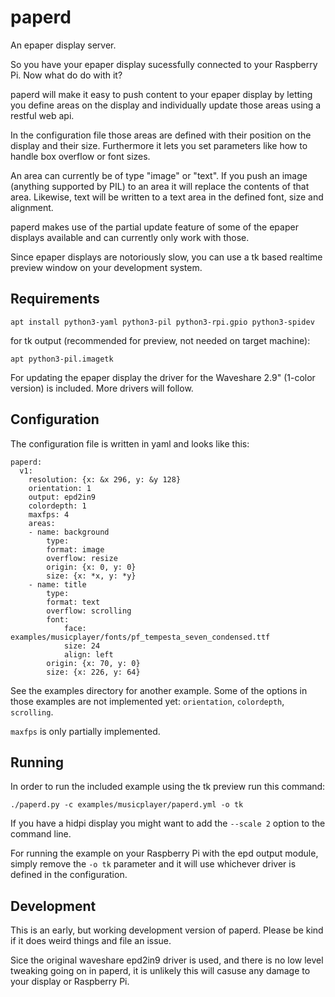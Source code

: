 
paperd
======

An epaper display server.

So you have your epaper display sucessfully connected to your Raspberry Pi. Now
what do do with it?

paperd will make it easy to push content to your epaper display by letting you
define areas on the display and individually update those areas using a restful
web api.

In the configuration file those areas are defined with their position on the
display and their size. Furthermore it lets you set parameters like how to
handle box overflow or font sizes.

An area can currently be of type "image" or "text". If you push an image
(anything supported by PIL) to an area it will replace the contents of that
area. Likewise, text will be written to a text area in the defined font, size
and alignment.

paperd makes use of the partial update feature of some of the epaper displays
available and can currently only work with those.

Since epaper displays are notoriously slow, you can use a tk based realtime
preview window on your development system.

Requirements
------------

    apt install python3-yaml python3-pil python3-rpi.gpio python3-spidev

for tk output (recommended for preview, not needed on target machine):

    apt python3-pil.imagetk

For updating the epaper display the driver for the Waveshare 2.9" (1-color
version) is included. More drivers will follow.


Configuration
-------------

The configuration file is written in yaml and looks like this:

    paperd:
      v1:
        resolution: {x: &x 296, y: &y 128}
        orientation: 1
        output: epd2in9
        colordepth: 1
        maxfps: 4
        areas:
        - name: background
            type:
            format: image
            overflow: resize
            origin: {x: 0, y: 0}
            size: {x: *x, y: *y}
        - name: title
            type:
            format: text
            overflow: scrolling
            font:
                face: examples/musicplayer/fonts/pf_tempesta_seven_condensed.ttf
                size: 24
                align: left
            origin: {x: 70, y: 0}
            size: {x: 226, y: 64}

See the examples directory for another example. Some of the options in those
examples are not implemented yet: `orientation`, `colordepth`, `scrolling`.

`maxfps` is only partially implemented.

Running
-------

In order to run the included example using the tk preview run this command:

    ./paperd.py -c examples/musicplayer/paperd.yml -o tk

If you have a hidpi display you might want to add the `--scale 2` option to the
command line.

For running the example on your Raspberry Pi with the epd output module, simply
remove the `-o tk` parameter and it will use whichever driver is defined in the
configuration.

Development
-----------

This is an early, but working development version of paperd. Please be kind if
it does weird things and file an issue.

Sice the original waveshare epd2in9 driver is used, and there is no low level
tweaking going on in paperd, it is unlikely this will casuse any damage to your
display or Raspberry Pi.


